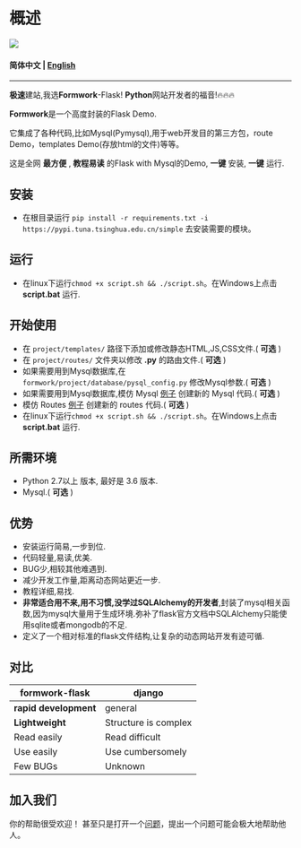 # 概述

[![](https://img.shields.io/badge/github-issues-%2365A30D?style=flat-square&logo=github)](https://github.com/tpsmr/formwork/issues)

#### 简体中文 | [English](/README.md)

****

**极速**建站,我选**Formwork**-Flask! **Python**网站开发者的福音!🔥🔥🔥

**Formwork**是一个高度封装的Flask Demo.

它集成了各种代码,比如Mysql(Pymysql),用于web开发目的第三方包，route Demo，templates Demo(存放html的文件)等等。

这是全网 **最方便** , **教程易读** 的Flask with Mysql的Demo, **一键** 安装, **一键** 运行.
## 安装

- 在根目录运行 ```pip install -r requirements.txt -i https://pypi.tuna.tsinghua.edu.cn/simple``` 去安装需要的模块。

## 运行

- 在linux下运行```chmod +x script.sh && ./script.sh```。在Windows上点击 **script.bat** 运行.

## 开始使用

- 在 ```project/templates/``` 路径下添加或修改静态HTML,JS,CSS文件.( **可选** )
- 在 ```project/routes/``` 文件夹以修改 **.py** 的路由文件.( **可选** )
- 如果需要用到Mysql数据库,在 ```formwork/project/database/pysql_config.py``` 修改Mysql参数.( **可选** )
- 如果需要用到Mysql数据库,模仿 Mysql [例子](https://github.com/tpsmr/formwork/blob/13b4cddd9b06a42bb63a563c29ff4a470dfc4025/project/database/pysql.py#L119) 创建新的 Mysql 代码.( **可选** )
- 模仿 Routes [例子](https://github.com/tpsmr/formwork/blob/13b4cddd9b06a42bb63a563c29ff4a470dfc4025/project/routes/index.py#L49) 创建新的 routes 代码.( **可选** )
- 在linux下运行```chmod +x script.sh && ./script.sh```。在Windows上点击 **script.bat** 运行.

## 所需环境 

- Python 2.7以上 版本, 最好是 3.6 版本.
- Mysql.( **可选** )

## 优势
- 安装运行简易,一步到位.
- 代码轻量,易读,优美.
- BUG少,相较其他难遇到.
- 减少开发工作量,距离动态网站更近一步.
- 教程详细,易找.
- **非常适合用不来,用不习惯,没学过SQLAlchemy的开发者**,封装了mysql相关函数,因为mysql大量用于生成环境.弥补了flask官方文档中SQLAlchemy只能使用sqlite或者mongodb的不足.
- 定义了一个相对标准的flask文件结构,让复杂的动态网站开发有迹可循.

## 对比
|formwork-flask|django|
|---|---|
|**rapid development**|general|
|**Lightweight**|Structure is complex|
|Read easily|Read difficult|
|Use easily|Use cumbersomely|
|Few BUGs|Unknown|

## 加入我们
你的帮助很受欢迎！ 甚至只是打开一个[问题](https://github.com/tpsmr/formwork/issues)，提出一个问题可能会极大地帮助他人。
